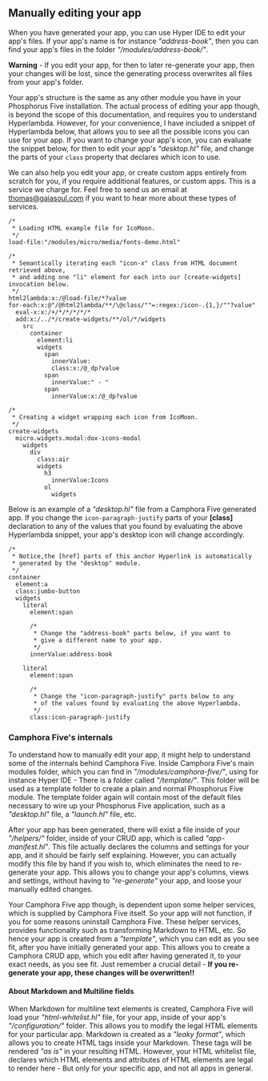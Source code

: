 ## Manually editing your app

When you have generated your app, you can use Hyper IDE to edit your app's files. If your app's name is
for instance _"address-book"_, then you can find your app's files in the folder _"/modules/address-book/"_.

**Warning** - If you edit your app, for then to later re-generate your app, then your changes will be lost, since
the generating process overwrites all files from your app's folder.

Your app's structure is the same as any other module you have in your Phosphorus Five installation. The
actual process of editing your app though, is beyond the scope of this documentation, and requires you to
understand Hyperlambda. However, for your convenience, I have included a snippet of Hyperlambda below, that
allows you to see all the possible icons you can use for your app. If you want to change your app's icon,
you can evaluate the snippet below, for then to edit your app's _"desktop.hl"_ file, and change the parts
of your `class` property that declares which icon to use.

We can also help you edit your app, or create custom apps entirely from scratch for you,
if you require additional features, or custom apps. This is a service we charge for. Feel free to
send us an email at thomas@gaiasoul.com if you want to hear more about these types of services.

```hyperlambda-snippet
/*
 * Loading HTML example file for IcoMoon.
 */
load-file:"/modules/micro/media/fonts-demo.html"

/*
 * Semantically iterating each "icon-x" class from HTML document retrieved above,
 * and adding one "li" element for each into our [create-widgets] invocation below.
 */
html2lambda:x:/@load-file/*?value
for-each:x:@"/@html2lambda/**/\@class/""=:regex:/icon-.{1,}/""?value"
  eval-x:x:/+/*/*/*/*/*
  add:x:/../*/create-widgets/**/ol/*/widgets
    src
      container
        element:li
        widgets
          span
            innerValue:
            class:x:/@_dp?value
          span
            innerValue:" - "
          span
            innerValue:x:/@_dp?value

/*
 * Creating a widget wrapping each icon from IcoMoon.
 */
create-widgets
  micro.widgets.modal:dox-icons-modal
    widgets
      div
        class:air
        widgets
          h3
            innerValue:Icons
          ol
            widgets
```

Below is an example of a _"desktop.hl"_ file from a Camphora Five generated app. If you change the `icon-paragraph-justify`
parts of your **[class]** declaration to any of the values that you found by evaluating the above Hyperlambda snippet,
your app's desktop icon will change accordingly.

```hyperlambda
/*
 * Notice,the [href] parts of this anchor Hyperlink is automatically
 * generated by the "desktop" module.
 */
container
  element:a
  class:jumbo-button
  widgets
    literal
      element:span

      /*
       * Change the "address-book" parts below, if you want to
       * give a different name to your app.
       */
      innerValue:address-book

    literal
      element:span

      /*
       * Change the "icon-paragraph-justify" parts below to any
       * of the values found by evaluating the above Hyperlambda.
       */
      class:icon-paragraph-justify
```

### Camphora Five's internals

To understand how to manually edit your app, it might help to understand some of the internals behind Camphora Five.
Inside Camphora Five's main modules folder, which you can find in _"/modules/camphora-five/"_, using for instance
Hyper IDE - There is a folder called _"/template/"_. This folder will be used as a template folder to create a plain
and normal Phosphorus Five module. The template folder again will contain most of the default files necessary to wire
up your Phosphorus Five application, such as a _"desktop.hl"_ file, a _"launch.hl"_ file, etc.

After your app has been generated, there will exist a file inside of your _"/helpers/"_ folder, inside of your CRUD
app, which is called _"app-manifest.hl"_. This file actually declares the columns and settings for your app, and it
should be fairly self explaining. However, you can actually modify this file by hand if you wish to, which eliminates
the need to re-generate your app. This allows you to change your app's columns, views and settings, without having
to _"re-generate"_ your app, and loose your manually edited changes.

Your Camphora Five app though, is dependent upon some helper services, which is supplied by Camphora Five itself. So
your app will not function, if you for some reasons uninstall Camphora Five. These helper services, provides
functionality such as transforming Markdown to HTML, etc. So hence your app is created from a _"template"_, which
you can edit as you see fit, after you have initially generated your app. This allows you to create a Camphora CRUD
app, which you edit after having generated it, to your exact needs, as you see fit. Just remember a crucial
detail - **If you re-generate your app, these changes will be overwritten!!**

#### About Markdown and Multiline fields

When Markdown for multiline text elements is created, Camphora Five will load your _"html-whitelist.hl"_ file, for your
app, inside of your app's _"/configuration/"_ folder. This allows you to modify the legal HTML elements for your
particular app. Markdown is created as a _"leaky format"_, which allows you to create HTML tags inside
your Markdown. These tags will be rendered _"as is"_ in your resulting HTML. However, your HTML
whitelist file, declares which HTML elements and attributes of HTML elements are legal to render here - But only for your
specific app, and not all apps in general.


